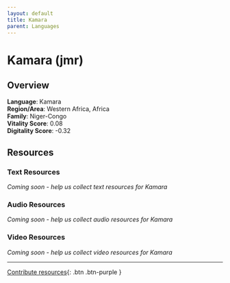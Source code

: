 ```yaml
---
layout: default
title: Kamara
parent: Languages
---
```


# Kamara (jmr)

## Overview

**Language**: Kamara  
**Region/Area**: Western Africa, Africa  
**Family**: Niger-Congo  
**Vitality Score**: 0.08  
**Digitality Score**: -0.32  

## Resources

### Text Resources
*Coming soon - help us collect text resources for Kamara*

### Audio Resources
*Coming soon - help us collect audio resources for Kamara*

### Video Resources
*Coming soon - help us collect video resources for Kamara*

---

[Contribute resources](https://fairtrain.github.io/){: .btn .btn-purple }
